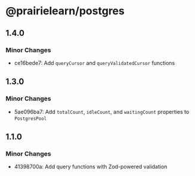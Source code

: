 # @prairielearn/postgres

## 1.4.0

### Minor Changes

- ce16bede7: Add `queryCursor` and `queryValidatedCursor` functions

## 1.3.0

### Minor Changes

- 5ae096ba7: Add `totalCount`, `idleCount`, and `waitingCount` properties to `PostgresPool`

## 1.1.0

### Minor Changes

- 41398700a: Add query functions with Zod-powered validation
